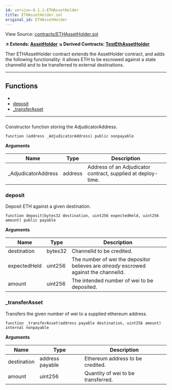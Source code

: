 ```yaml
---
id: version-0.1.1-ETHAssetHolder
title: ETHAssetHolder.sol
original_id: ETHAssetHolder
---
```


View Source: [contracts/ETHAssetHolder.sol](https://github.com/statechannels/monorepo/tree/master/packages/nitro-protocol/contracts/ETHAssetHolder.sol)

**↗ Extends: [AssetHolder](AssetHolder.md)**
**↘ Derived Contracts: [TestEthAssetHolder](TestEthAssetHolder.md)**

Ther ETHAssetHolder contract extends the AssetHolder contract, and adds the following functionality: it allows ETH to be escrowed against a state channelId and to be transferred to external destinations.

---

## Functions

- [](#)
- [deposit](#deposit)
- [_transferAsset](#_transferasset)

---

### 

Constructor function storing the AdjudicatorAddress.

```solidity
function (address _AdjudicatorAddress) public nonpayable
```

**Arguments**

| Name        | Type           | Description  |
| ------------- |------------- | -----|
| _AdjudicatorAddress | address | Address of an Adjudicator  contract, supplied at deploy-time. | 

### deposit

Deposit ETH against a given destination.

```solidity
function deposit(bytes32 destination, uint256 expectedHeld, uint256 amount) public payable
```

**Arguments**

| Name        | Type           | Description  |
| ------------- |------------- | -----|
| destination | bytes32 | ChannelId to be credited. | 
| expectedHeld | uint256 | The number of wei the depositor believes are _already_ escrowed against the channelId. | 
| amount | uint256 | The intended number of wei to be deposited. | 

### _transferAsset

Transfers the given number of wei to a supplied ethereum address.

```solidity
function _transferAsset(address payable destination, uint256 amount) internal nonpayable
```

**Arguments**

| Name        | Type           | Description  |
| ------------- |------------- | -----|
| destination | address payable | Ethereum address to be credited. | 
| amount | uint256 | Quantity of wei to be transferred. | 

